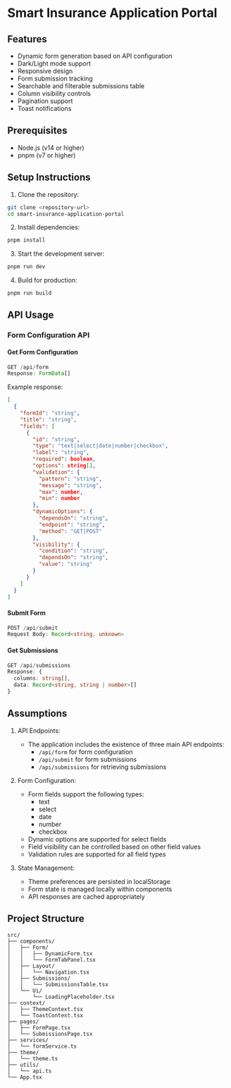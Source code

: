 # Smart Insurance Application Portal

## Features

- Dynamic form generation based on API configuration
- Dark/Light mode support
- Responsive design
- Form submission tracking
- Searchable and filterable submissions table
- Column visibility controls
- Pagination support
- Toast notifications

## Prerequisites

- Node.js (v14 or higher)
- pnpm (v7 or higher)

## Setup Instructions

1. Clone the repository:

```bash
git clone <repository-url>
cd smart-insurance-application-portal
```

2. Install dependencies:

```bash
pnpm install
```

3. Start the development server:

```bash
pnpm run dev
```

4. Build for production:

```bash
pnpm run build
```

## API Usage

### Form Configuration API

#### Get Form Configuration

```typescript
GET /api/form
Response: FormData[]
```

Example response:

```json
[
  {
    "formId": "string",
    "title": "string",
    "fields": [
      {
        "id": "string",
        "type": "text|select|date|number|checkbox",
        "label": "string",
        "required": boolean,
        "options": string[],
        "validation": {
          "pattern": "string",
          "message": "string",
          "max": number,
          "min": number
        },
        "dynamicOptions": {
          "dependsOn": "string",
          "endpoint": "string",
          "method": "GET|POST"
        },
        "visibility": {
          "condition": "string",
          "dependsOn": "string",
          "value": "string"
        }
      }
    ]
  }
]
```

#### Submit Form

```typescript
POST /api/submit
Request Body: Record<string, unknown>
```

#### Get Submissions

```typescript
GET /api/submissions
Response: {
  columns: string[],
  data: Record<string, string | number>[]
}
```

## Assumptions

1. API Endpoints:

   - The application includes the existence of three main API endpoints:
     - `/api/form` for form configuration
     - `/api/submit` for form submissions
     - `/api/submissions` for retrieving submissions

2. Form Configuration:

   - Form fields support the following types:
     - text
     - select
     - date
     - number
     - checkbox
   - Dynamic options are supported for select fields
   - Field visibility can be controlled based on other field values
   - Validation rules are supported for all field types

3. State Management:
   - Theme preferences are persisted in localStorage
   - Form state is managed locally within components
   - API responses are cached appropriately

## Project Structure

```
src/
├── components/
│   ├── Form/
│   │   ├── DynamicForm.tsx
│   │   └── FormTabPanel.tsx
│   ├── Layout/
│   │   └── Navigation.tsx
│   ├── Submissions/
│   │   └── SubmissionsTable.tsx
│   └── Ui/
│       └── LoadingPlaceholder.tsx
├── context/
│   ├── ThemeContext.tsx
│   └── ToastContext.tsx
├── pages/
│   ├── FormPage.tsx
│   └── SubmissionsPage.tsx
├── services/
│   └── formService.ts
├── theme/
│   └── theme.ts
├── utils/
│   └── api.ts
└── App.tsx
```
